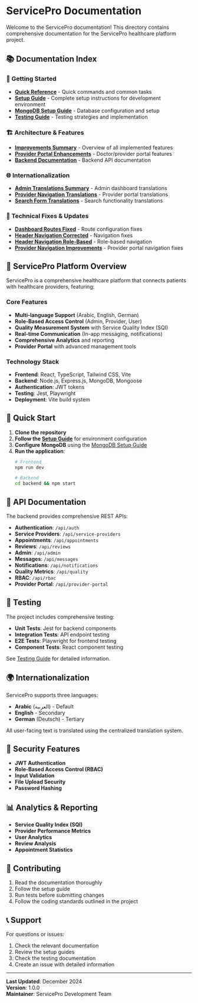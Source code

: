 # ServicePro Documentation

Welcome to the ServicePro documentation! This directory contains comprehensive documentation for the ServicePro healthcare platform project.

## 📚 Documentation Index

### 🚀 Getting Started
- **[Quick Reference](QUICK_REFERENCE.md)** - Quick commands and common tasks
- **[Setup Guide](SETUP_GUIDE.md)** - Complete setup instructions for development environment
- **[MongoDB Setup Guide](MONGODB_SETUP_GUIDE.md)** - Database configuration and setup
- **[Testing Guide](TESTING_GUIDE.md)** - Testing strategies and implementation

### 🏗️ Architecture & Features
- **[Improvements Summary](IMPROVEMENTS_SUMMARY.md)** - Overview of all implemented features
- **[Provider Portal Enhancements](PROVIDER_PORTAL_ENHANCEMENTS.md)** - Doctor/provider portal features
- **[Backend Documentation](BACKEND_README.md)** - Backend API documentation

### 🌐 Internationalization
- **[Admin Translations Summary](ADMIN_TRANSLATIONS_SUMMARY.md)** - Admin dashboard translations
- **[Provider Navigation Translations](PROVIDER_NAVIGATION_TRANSLATIONS.md)** - Provider portal translations
- **[Search Form Translations](SEARCH_FORM_TRANSLATIONS.md)** - Search functionality translations

### 🔧 Technical Fixes & Updates
- **[Dashboard Routes Fixed](DASHBOARD_ROUTES_FIXED.md)** - Route configuration fixes
- **[Header Navigation Corrected](HEADER_NAVIGATION_CORRECTED.md)** - Navigation fixes
- **[Header Navigation Role-Based](HEADER_NAVIGATION_ROLE_BASED.md)** - Role-based navigation
- **[Provider Navigation Improvements](PROVIDER_NAVIGATION_IMPROVEMENTS.md)** - Provider portal navigation fixes

## 🏥 ServicePro Platform Overview

ServicePro is a comprehensive healthcare platform that connects patients with healthcare providers, featuring:

### Core Features
- **Multi-language Support** (Arabic, English, German)
- **Role-Based Access Control** (Admin, Provider, User)
- **Quality Measurement System** with Service Quality Index (SQI)
- **Real-time Communication** (In-app messaging, notifications)
- **Comprehensive Analytics** and reporting
- **Provider Portal** with advanced management tools

### Technology Stack
- **Frontend**: React, TypeScript, Tailwind CSS, Vite
- **Backend**: Node.js, Express.js, MongoDB, Mongoose
- **Authentication**: JWT tokens
- **Testing**: Jest, Playwright
- **Deployment**: Vite build system

## 🚀 Quick Start

1. **Clone the repository**
2. **Follow the [Setup Guide](SETUP_GUIDE.md)** for environment configuration
3. **Configure MongoDB** using the [MongoDB Setup Guide](MONGODB_SETUP_GUIDE.md)
4. **Run the application**:
   ```bash
   # Frontend
   npm run dev
   
   # Backend
   cd backend && npm start
   ```

## 📖 API Documentation

The backend provides comprehensive REST APIs:

- **Authentication**: `/api/auth`
- **Service Providers**: `/api/service-providers`
- **Appointments**: `/api/appointments`
- **Reviews**: `/api/reviews`
- **Admin**: `/api/admin`
- **Messages**: `/api/messages`
- **Notifications**: `/api/notifications`
- **Quality Metrics**: `/api/quality`
- **RBAC**: `/api/rbac`
- **Provider Portal**: `/api/provider-portal`

## 🧪 Testing

The project includes comprehensive testing:

- **Unit Tests**: Jest for backend components
- **Integration Tests**: API endpoint testing
- **E2E Tests**: Playwright for frontend testing
- **Component Tests**: React component testing

See [Testing Guide](TESTING_GUIDE.md) for detailed information.

## 🌍 Internationalization

ServicePro supports three languages:
- **Arabic** (العربية) - Default
- **English** - Secondary
- **German** (Deutsch) - Tertiary

All user-facing text is translated using the centralized translation system.

## 🔐 Security Features

- **JWT Authentication**
- **Role-Based Access Control (RBAC)**
- **Input Validation**
- **File Upload Security**
- **Password Hashing**

## 📊 Analytics & Reporting

- **Service Quality Index (SQI)**
- **Provider Performance Metrics**
- **User Analytics**
- **Review Analysis**
- **Appointment Statistics**

## 🤝 Contributing

1. Read the documentation thoroughly
2. Follow the setup guide
3. Run tests before submitting changes
4. Follow the coding standards outlined in the project

## 📞 Support

For questions or issues:
1. Check the relevant documentation
2. Review the setup guides
3. Check the testing documentation
4. Create an issue with detailed information

---

**Last Updated**: December 2024  
**Version**: 1.0.0  
**Maintainer**: ServicePro Development Team
